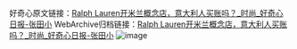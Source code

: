好奇心原文链接：[Ralph Lauren开米兰概念店，意大利人买账吗？_时尚_好奇心日报-张田小](https://www.qdaily.com/articles/9593.html)
WebArchive归档链接：[Ralph Lauren开米兰概念店，意大利人买账吗？_时尚_好奇心日报-张田小](http://web.archive.org/web/20190623154618/https://www.qdaily.com/articles/9593.html)
![image](http://ww3.sinaimg.cn/large/007d5XDply1g3vftmm9ibj30u033f4m1)